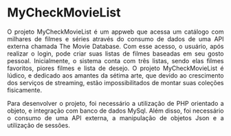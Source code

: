 # MyCheckMovieList

<p align="justify">O projeto MyCheckMovieList é um appweb que acessa um catálogo com milhares de filmes e séries através do consumo de dados de uma API externa chamada The Movie Database. Com esse acesso, o usuário, após realizar o login, pode criar suas listas de filmes baseadas em seu gosto pessoal. Inicialmente, o sistema conta com três listas, sendo elas filmes favoritos, piores filmes e lista de desejo. O projeto MyCheckMovieList é lúdico, e dedicado aos amantes da sétima arte, que devido ao crescimento dos serviços de streaming, estão impossibilitados de montar suas coleções fisicamente.</p>

<p align="justify">Para desenvolver o projeto, foi necessário a utilização de PHP orientado a objeto, e integração com banco de dados MySql. Além disso, foi necessário o consumo de uma API externa, a manipulação de objetos Json e a utilização de sessões.</p>
<h1 align="center">
  
</h1>
